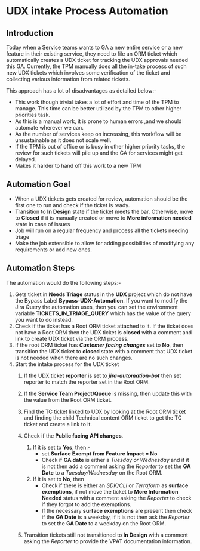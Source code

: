 # UDX intake Process Automation

## Introduction
Today when a Service teams wants to GA a new entire service or a new feature in their existing service, they need to file an ORM ticket which automatically creates a UDX ticket for tracking the UDX approvals needed this GA. Currently, the TPM manually does all the in-take process of such new UDX tickets which involves some verification of the ticket and collecting various information from related tickets.

This approach has a lot of disadvantages as detailed below:-

* This work though trivial takes a lot of effort and time of the TPM to manage. This time can be better utilized by the TPM to other higher priorities task.
* As this is a manual work, it is prone to human errors ,and we should automate wherever we can.
* As the number of services keep on increasing, this workflow will be unsustainable as it does not scale well.
* If the TPM is out of office or is busy in other higher priority tasks, the review for such tickets will pile up and the GA for services might get delayed.
* Makes it harder to hand off this work to a new TPM

## Automation Goal

* When a UDX tickets gets created for review, automation should be the first one to run and check if the ticket is ready.
* Transition to **In Design** state if the ticket meets the bar. Otherwise, move to **Closed** if it is manually created or move to **More information needed** state in case of issues
* Job will run on a regular frequency and process all the tickets needing triage
* Make the job extensible to allow for adding possibilities of modifying any requirements or add new ones.

## Automation Steps
The automation would do the following steps:-

1. Gets ticket in **Needs Triage** status in the **UDX** project which do not have the Bypass Label **Bypass-UDX-Automation**. If you want to modify the Jira Query the automation uses, then you can set the environment variable **TICKETS_IN_TRIAGE_QUERY** which has the value of the query you want to do instead.
2. Check if the ticket has a Root ORM ticket attached to it. If the ticket does not have a Root ORM then the UDX ticket is **closed** with a comment and link to create UDX ticket via the ORM process.
3. If the root ORM ticket has ***Customer facing changes*** set to **No**, then transition the UDX ticket to **closed** state with a comment that UDX ticket is not needed when there are no such changes.
4. Start the intake process for the UDX ticket
   1. If the UDX ticket **reporter** is set to ***jira-automation-bot*** then set reporter to match the reporter set in the Root ORM.
   2. If the **Service Team Project/Queue** is missing, then update this with the value from the Root ORM ticket.
   3. Find the TC ticket linked to UDX by looking at the Root ORM ticket and finding the child Technical content ORM ticket to get the TC ticket and create a link to it.
   4. Check if the **Public facing API changes**.
      1. If it is set to **Yes**, then:- 
         - set **Surface Exempt from Feature Impact = No**
         - Check if **GA date** is either a *Tuesday or Wednesday* and if it is not then add a comment asking the *Reporter* to set the **GA Date** to a *Tuesday/Wednesday* on the Root ORM.
      2. If it is set to **No**, then
         - Check if there is either an *SDK/CLI* or *Terraform* as **surface exemptions**, if not move the ticket to **More Information Needed** status with a comment asking the *Reporter* to check if they forgot to add the exemptions.
         - If the necessary **surface exemptions** are present then check if the **GA Date** is a weekday, if it is not then ask the *Reporter* to set the **GA Date** to a weekday on the Root ORM. 
   
   5. Transition tickets still not transitioned to **In Design** with a comment asking the *Reporter* to provide the VPAT documentation information.

